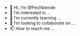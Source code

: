 - 👋 Hi, I’m @Pechblende
- 👀 I’m interested in ...
- 🌱 I’m currently learning ...
- 💞️ I’m looking to collaborate on ...
- 📫 How to reach me ...

<!---
Pechblende/Pechblende is a ✨ special ✨ repository because its `README.md` (this file) appears on your GitHub profile.
You can click the Preview link to take a look at your changes.
--->
